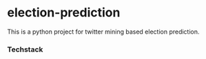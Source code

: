 # election-prediction

This is a python project for twitter mining based election prediction.

### Techstack
``` Python + PHP + mySQL
